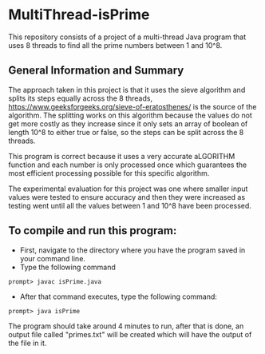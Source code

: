 # MultiThread-isPrime
This repository consists of a project of a multi-thread Java program that uses 8 threads to find all the prime numbers between 1 and 10^8.

## General Information and Summary
The approach taken in this project is that it uses the sieve algorithm and splits its steps equally across the 8 threads, https://www.geeksforgeeks.org/sieve-of-eratosthenes/ is the source of the algorithm. The splitting works on this algorithm because the values do not get more costly as they increase since it only sets an array of boolean of length 10^8 to either true or false, so the steps can be split across the 8 threads.

This program is correct because it uses a very accurate aLGORITHM function and each number is only processed once which guarantees the most efficient processing possible for this specific algorithm. 

The experimental evaluation for this project was one where smaller input values were tested to ensure accuracy and then they were increased as testing went until all the values between 1 and 10^8 have been processed. 

## To compile and run this program:
- First, navigate to the directory where you have the program saved in your command line.
- Type the following command
```
prompt> javac isPrime.java
```
- After that command executes, type the following command:
```
prompt> java isPrime
```
The program should take around 4 minutes to run, after that is done, an output file called "primes.txt" will be created which will have the output of the file in it.
